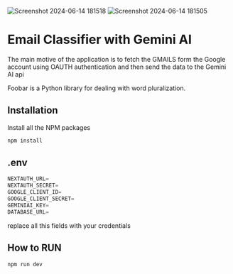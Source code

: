 ![Screenshot 2024-06-14 181518](https://github.com/rakesh-paulraj1/email_classifier_ai/assets/168630658/56327c15-bb15-4149-92e3-f1578ab192e9)
![Screenshot 2024-06-14 181505](https://github.com/rakesh-paulraj1/email_classifier_ai/assets/168630658/ae73106c-476b-424b-9fbb-80f7e4fdbbf6)

 # Email Classifier with Gemini AI

The main motive of the application is to fetch the GMAILS form the Google account using OAUTH authentication and then send the data to the Gemini AI api

Foobar is a Python library for dealing with word pluralization.

## Installation
Install all the NPM packages

```bash
npm install 
```

## .env

```python
NEXTAUTH_URL=
NEXTAUTH_SECRET=
GOOGLE_CLIENT_ID=
GOOGLE_CLIENT_SECRET=
GEMINIAI_KEY=
DATABASE_URL=
```
replace all this fields with your credentials 
## How to RUN

```
npm run dev
```

